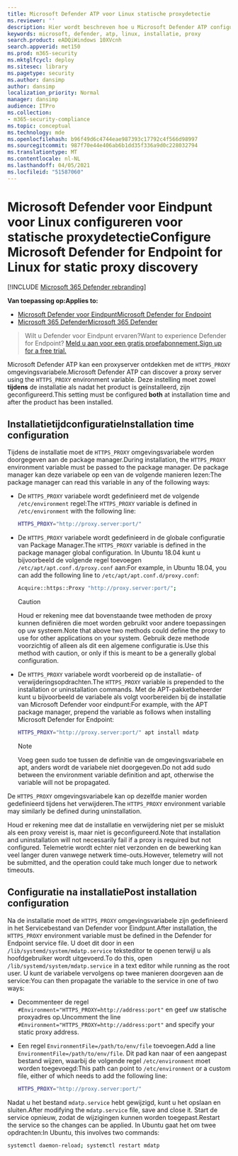 ```yaml
---
title: Microsoft Defender ATP voor Linux statische proxydetectie
ms.reviewer: ''
description: Hier wordt beschreven hoe u Microsoft Defender ATP configureert voor statische proxydetectie.
keywords: microsoft, defender, atp, linux, installatie, proxy
search.product: eADQiWindows 10XVcnh
search.appverid: met150
ms.prod: m365-security
ms.mktglfcycl: deploy
ms.sitesec: library
ms.pagetype: security
ms.author: dansimp
author: dansimp
localization_priority: Normal
manager: dansimp
audience: ITPro
ms.collection:
- m365-security-compliance
ms.topic: conceptual
ms.technology: mde
ms.openlocfilehash: b96f49d6c4744eae987393c17792c4f566d98997
ms.sourcegitcommit: 987f70e44e406ab6b1dd35f336a9d0c228032794
ms.translationtype: MT
ms.contentlocale: nl-NL
ms.lasthandoff: 04/05/2021
ms.locfileid: "51587060"
---
```

# <a name="configure-microsoft-defender-for-endpoint-for-linux-for-static-proxy-discovery"></a><span data-ttu-id="a765f-104">Microsoft Defender voor Eindpunt voor Linux configureren voor statische proxydetectie</span><span class="sxs-lookup"><span data-stu-id="a765f-104">Configure Microsoft Defender for Endpoint for Linux for static proxy discovery</span></span>

[!INCLUDE [Microsoft 365 Defender rebranding](../../includes/microsoft-defender.md)]


<span data-ttu-id="a765f-105">**Van toepassing op:**</span><span class="sxs-lookup"><span data-stu-id="a765f-105">**Applies to:**</span></span>
- [<span data-ttu-id="a765f-106">Microsoft Defender voor Eindpunt</span><span class="sxs-lookup"><span data-stu-id="a765f-106">Microsoft Defender for Endpoint</span></span>](https://go.microsoft.com/fwlink/p/?linkid=2154037)
- [<span data-ttu-id="a765f-107">Microsoft 365 Defender</span><span class="sxs-lookup"><span data-stu-id="a765f-107">Microsoft 365 Defender</span></span>](https://go.microsoft.com/fwlink/?linkid=2118804)

> <span data-ttu-id="a765f-108">Wilt u Defender voor Eindpunt ervaren?</span><span class="sxs-lookup"><span data-stu-id="a765f-108">Want to experience Defender for Endpoint?</span></span> [<span data-ttu-id="a765f-109">Meld u aan voor een gratis proefabonnement.</span><span class="sxs-lookup"><span data-stu-id="a765f-109">Sign up for a free trial.</span></span>](https://www.microsoft.com/microsoft-365/windows/microsoft-defender-atp?ocid=docs-wdatp-investigateip-abovefoldlink)

<span data-ttu-id="a765f-110">Microsoft Defender ATP kan een proxyserver ontdekken met de ```HTTPS_PROXY``` omgevingsvariabele.</span><span class="sxs-lookup"><span data-stu-id="a765f-110">Microsoft Defender ATP can discover a proxy server using the ```HTTPS_PROXY``` environment variable.</span></span> <span data-ttu-id="a765f-111">Deze instelling moet zowel **tijdens** de installatie als nadat het product is geïnstalleerd, zijn geconfigureerd.</span><span class="sxs-lookup"><span data-stu-id="a765f-111">This setting must be configured **both** at installation time and after the product has been installed.</span></span>

## <a name="installation-time-configuration"></a><span data-ttu-id="a765f-112">Installatietijdconfiguratie</span><span class="sxs-lookup"><span data-stu-id="a765f-112">Installation time configuration</span></span>

<span data-ttu-id="a765f-113">Tijdens de installatie moet de ```HTTPS_PROXY``` omgevingsvariabele worden doorgegeven aan de package manager.</span><span class="sxs-lookup"><span data-stu-id="a765f-113">During installation, the ```HTTPS_PROXY``` environment variable must be passed to the package manager.</span></span> <span data-ttu-id="a765f-114">De package manager kan deze variabele op een van de volgende manieren lezen:</span><span class="sxs-lookup"><span data-stu-id="a765f-114">The package manager can read this variable in any of the following ways:</span></span>

- <span data-ttu-id="a765f-115">De ```HTTPS_PROXY``` variabele wordt gedefinieerd met de volgende ```/etc/environment``` regel:</span><span class="sxs-lookup"><span data-stu-id="a765f-115">The ```HTTPS_PROXY``` variable is defined in ```/etc/environment``` with the following line:</span></span>

    ```bash
    HTTPS_PROXY="http://proxy.server:port/"
    ```

- <span data-ttu-id="a765f-116">De `HTTPS_PROXY` variabele wordt gedefinieerd in de globale configuratie van Package Manager.</span><span class="sxs-lookup"><span data-stu-id="a765f-116">The `HTTPS_PROXY` variable is defined in the package manager global configuration.</span></span> <span data-ttu-id="a765f-117">In Ubuntu 18.04 kunt u bijvoorbeeld de volgende regel toevoegen `/etc/apt/apt.conf.d/proxy.conf` aan:</span><span class="sxs-lookup"><span data-stu-id="a765f-117">For example, in Ubuntu 18.04, you can add the following line to `/etc/apt/apt.conf.d/proxy.conf`:</span></span>
  
    ```bash
    Acquire::https::Proxy "http://proxy.server:port/";
    ```

    > [!CAUTION]
    > <span data-ttu-id="a765f-118">Houd er rekening mee dat bovenstaande twee methoden de proxy kunnen definiëren die moet worden gebruikt voor andere toepassingen op uw systeem.</span><span class="sxs-lookup"><span data-stu-id="a765f-118">Note that above two methods could define the proxy to use for other applications on your system.</span></span> <span data-ttu-id="a765f-119">Gebruik deze methode voorzichtig of alleen als dit een algemene configuratie is.</span><span class="sxs-lookup"><span data-stu-id="a765f-119">Use this method with caution, or only if this is meant to be a generally global configuration.</span></span>
  
- <span data-ttu-id="a765f-120">De `HTTPS_PROXY` variabele wordt voorbereid op de installatie- of verwijderingsopdrachten.</span><span class="sxs-lookup"><span data-stu-id="a765f-120">The `HTTPS_PROXY` variable is prepended to the installation or uninstallation commands.</span></span> <span data-ttu-id="a765f-121">Met de APT-pakketbeheerder kunt u bijvoorbeeld de variabele als volgt voorbereiden bij de installatie van Microsoft Defender voor eindpunt:</span><span class="sxs-lookup"><span data-stu-id="a765f-121">For example, with the APT package manager, prepend the variable as follows when installing Microsoft Defender for Endpoint:</span></span> 

    ```bash  
    HTTPS_PROXY="http://proxy.server:port/" apt install mdatp
    ```

    > [!NOTE]
    > <span data-ttu-id="a765f-122">Voeg geen sudo toe tussen de definitie van de omgevingsvariabele en apt, anders wordt de variabele niet doorgegeven.</span><span class="sxs-lookup"><span data-stu-id="a765f-122">Do not add sudo between the environment variable definition and apt, otherwise the variable will not be propagated.</span></span>

<span data-ttu-id="a765f-123">De `HTTPS_PROXY` omgevingsvariabele kan op dezelfde manier worden gedefinieerd tijdens het verwijderen.</span><span class="sxs-lookup"><span data-stu-id="a765f-123">The `HTTPS_PROXY` environment variable may similarly be defined during uninstallation.</span></span>

<span data-ttu-id="a765f-124">Houd er rekening mee dat de installatie en verwijdering niet per se mislukt als een proxy vereist is, maar niet is geconfigureerd.</span><span class="sxs-lookup"><span data-stu-id="a765f-124">Note that installation and uninstallation will not necessarily fail if a proxy is required but not configured.</span></span> <span data-ttu-id="a765f-125">Telemetrie wordt echter niet verzonden en de bewerking kan veel langer duren vanwege netwerk time-outs.</span><span class="sxs-lookup"><span data-stu-id="a765f-125">However, telemetry will not be submitted, and the operation could take much longer due to network timeouts.</span></span>

## <a name="post-installation-configuration"></a><span data-ttu-id="a765f-126">Configuratie na installatie</span><span class="sxs-lookup"><span data-stu-id="a765f-126">Post installation configuration</span></span>
  
<span data-ttu-id="a765f-127">Na de installatie moet de `HTTPS_PROXY` omgevingsvariabele zijn gedefinieerd in het Servicebestand van Defender voor Eindpunt.</span><span class="sxs-lookup"><span data-stu-id="a765f-127">After installation, the `HTTPS_PROXY` environment variable must be defined in the Defender for Endpoint service file.</span></span> <span data-ttu-id="a765f-128">U doet dit door in een `/lib/systemd/system/mdatp.service` teksteditor te openen terwijl u als hoofdgebruiker wordt uitgevoerd.</span><span class="sxs-lookup"><span data-stu-id="a765f-128">To do this, open `/lib/systemd/system/mdatp.service` in a text editor while running as the root user.</span></span> <span data-ttu-id="a765f-129">U kunt de variabele vervolgens op twee manieren doorgeven aan de service:</span><span class="sxs-lookup"><span data-stu-id="a765f-129">You can then propagate the variable to the service in one of two ways:</span></span>

- <span data-ttu-id="a765f-130">Decommenteer de regel `#Environment="HTTPS_PROXY=http://address:port"` en geef uw statische proxyadres op.</span><span class="sxs-lookup"><span data-stu-id="a765f-130">Uncomment the line `#Environment="HTTPS_PROXY=http://address:port"` and specify your static proxy address.</span></span>

- <span data-ttu-id="a765f-131">Een regel `EnvironmentFile=/path/to/env/file` toevoegen.</span><span class="sxs-lookup"><span data-stu-id="a765f-131">Add a line `EnvironmentFile=/path/to/env/file`.</span></span> <span data-ttu-id="a765f-132">Dit pad kan naar of een aangepast bestand wijzen, waarbij de volgende regel `/etc/environment` moet worden toegevoegd:</span><span class="sxs-lookup"><span data-stu-id="a765f-132">This path can point to `/etc/environment` or a custom file, either of which needs to add the following line:</span></span>
  
    ```bash
    HTTPS_PROXY="http://proxy.server:port/"
    ```

<span data-ttu-id="a765f-133">Nadat u het bestand `mdatp.service` hebt gewijzigd, kunt u het opslaan en sluiten.</span><span class="sxs-lookup"><span data-stu-id="a765f-133">After modifying the `mdatp.service` file, save and close it.</span></span> <span data-ttu-id="a765f-134">Start de service opnieuw, zodat de wijzigingen kunnen worden toegepast.</span><span class="sxs-lookup"><span data-stu-id="a765f-134">Restart the service so the changes can be applied.</span></span> <span data-ttu-id="a765f-135">In Ubuntu gaat het om twee opdrachten:</span><span class="sxs-lookup"><span data-stu-id="a765f-135">In Ubuntu, this involves two commands:</span></span>  

```bash
systemctl daemon-reload; systemctl restart mdatp
```
